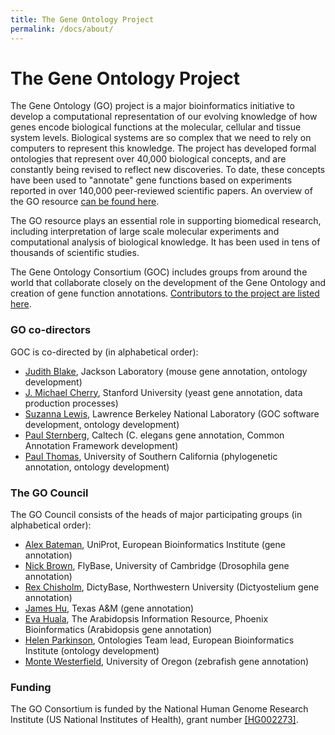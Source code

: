 ```yaml
---
title: The Gene Ontology Project
permalink: /docs/about/
---
```


# The Gene Ontology Project

The Gene Ontology (GO) project is a major bioinformatics initiative to develop a computational representation of our
evolving knowledge of how genes encode biological functions at the molecular, cellular and tissue system levels.
Biological systems are so complex that we need to rely on computers to represent this knowledge. The project has
developed formal ontologies that represent over 40,000 biological concepts, and are constantly being revised to
reflect new discoveries. To date, these concepts have been used to "annotate" gene functions based on experiments
reported in over 140,000 peer-reviewed scientific papers. An overview of the GO resource [can be found here](/docs/introduction-to-go-resource/).

The GO resource plays an essential role in supporting biomedical research, including interpretation of large scale
molecular experiments and computational analysis of biological knowledge. It has been used in tens of thousands of
scientific studies.

The Gene Ontology Consortium (GOC) includes groups from around the world that collaborate closely on the development
of the Gene Ontology and creation of gene function annotations. [Contributors to the project are listed here](/docs/contributors/).

### GO co-directors 
GOC is co-directed by (in alphabetical order):

+ <a href="https://www.jax.org/research-and-faculty/faculty/judith-blake">Judith Blake</a>, Jackson Laboratory (mouse gene annotation, ontology development)
+ <a href="https://med.stanford.edu/profiles/j-michael-cherry">J. Michael Cherry</a>, Stanford University (yeast gene annotation, data production processes)
+ <a href="http://www.berkeleybop.org/people/suzanna-lewis/">Suzanna Lewis</a>, Lawrence Berkeley National Laboratory (GOC software development, ontology development)
+ <a href="http://wormlab.caltech.edu/">Paul Sternberg</a>, Caltech (C. elegans gene annotation, Common Annotation Framework development)
+ <a href="https://sites.google.com/usc.edu/thomaslab">Paul Thomas</a>, University of Southern California (phylogenetic annotation, ontology development)

### The GO Council 
The GO Council consists of the heads of major participating groups (in alphabetical order):

+ <a href="http://www.ebi.ac.uk/about/people/alex-bateman">Alex Bateman</a>, UniProt, European Bioinformatics Institute (gene annotation)
+ <a href="https://www.pdn.cam.ac.uk/directory/nick-brown">Nick Brown</a>, FlyBase, University of Cambridge (Drosophila gene annotation)
+ <a href="http://fsmweb.northwestern.edu/faculty/facultyProfile.cfm?xid=10466">Rex Chisholm</a>, DictyBase, Northwestern University (Dictyostelium gene annotation)
+ <a href="https://biochemistry.tamu.edu/people/hu-james-c/">James Hu</a>, Texas A&M (gene annotation)
+ <a href="https://www.arabidopsis.org/about/staff.jsp">Eva Huala</a>, The Arabidopsis Information Resource, Phoenix Bioinformatics (Arabidopsis gene annotation)
+ <a href="http://www.ebi.ac.uk/about/people/helen-parkinson">Helen Parkinson</a>, Ontologies Team lead, European Bioinformatics Institute (ontology development)
+ <a href="http://zfin.org/ZDB-PERS-960805-676">Monte Westerfield</a>, University of Oregon (zebrafish gene annotation)

### Funding
The GO Consortium is funded by the National Human Genome Research Institute (US National Institutes of Health), grant number <a href="https://projectreporter.nih.gov/project_info_details.cfm?aid=9209989">[HG002273]</a>.
